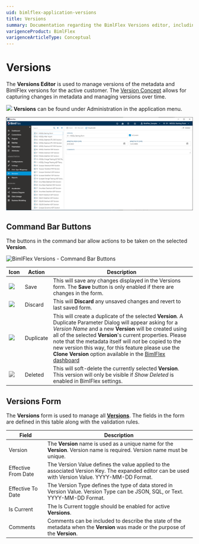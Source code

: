 ```yaml
---
uid: bimlflex-application-versions
title: Versions
summary: Documentation regarding the BimlFlex Versions editor, including editor fields, action buttons, field descriptions, setting options, and overrides.
varigenceProduct: BimlFlex
varigenceArticleType: Conceptual
---
```

# Versions

The **Versions Editor** is used to manage versions of the metadata and BimlFlex versions for the active customer. The [Version Concept](xref:bimlflex-concepts-version) allows for capturing changes in metadata and managing versions over time.

<img class="icon-inline" src="images/svg-icons/versions.svg" /> **Versions** can be found under Administration in the application menu.

![BimlFlex Versions Editor - Overview](images/bfx-versions-editor-overview.png "BimlFlex Versions Editor - Overview")

## Command Bar Buttons

The buttons in the command bar allow actions to be taken on the selected **Version**.

![BimlFlex Versions - Command Bar Buttons](images/bfx-versions-command-bar.png "BimlFlex Versions - Command Bar Buttons")

|Icon|Action|Description|
|-|-|-|
|<div class="icon-col m-5" ><img src="images/svg-icons/save.svg" /></div>|Save|This will save any changes displayed in the Versions form.  The **Save** button is only enabled if there are changes in the form.|
| <div class="icon-col m-5"><img src="images/svg-icons/discard.svg" /></div> | Discard | This will **Discard** any unsaved changes and revert to last saved form. |
| <div class="icon-col m-5"><img src="images/svg-icons/duplicate-objects.svg" /></div> | Duplicate | This will create a duplicate of the selected **Version**.  A Duplicate Parameter Dialog will appear asking for a *Version Name* and a new **Version** will be created using all of the selected **Version**'s current properties. Please note that the metadata itself will *not* be copied to the new version this way, for this feature please use the **Clone Version** option available in the [BimlFlex dashboard](xref:dashboard) |
|<div class="icon-col m-5" ><img style="filter: brightness(100%) contrast(95%) grayscale(100%);" src="images/bimlflex-app-action-switch.png" /></div>|Deleted|This will soft-delete the currently selected **Version**. This version will only be visible if *Show Deleted* is enabled in BimlFlex settings.|

## Versions Form

The **Versions** form is used to manage all **[Versions](xref:bimlflex-concepts-version)**. The fields in the form are defined in this table along with the validation rules.

|Field|Description|
|-|-|
|Version|The **Version** name is used as a unique name for the **Version**. Version name is required. Version name must be unique. |
| Effective From Date |The Version Value defines the value applied to the associated Version Key. The expanded editor can be used with Version Value. YYYY-MM-DD Format. |
|Effective To Date|The Version Type defines the type of data stored in Version Value. Version Type can be JSON, SQL, or Text. YYYY-MM-DD Format. |
|Is Current| The Is Current toggle should be enabled for active **Versions**. |
|Comments|Comments can be included to describe the state of the metadata when the **Version** was made or the purpose of the **Version**. |
